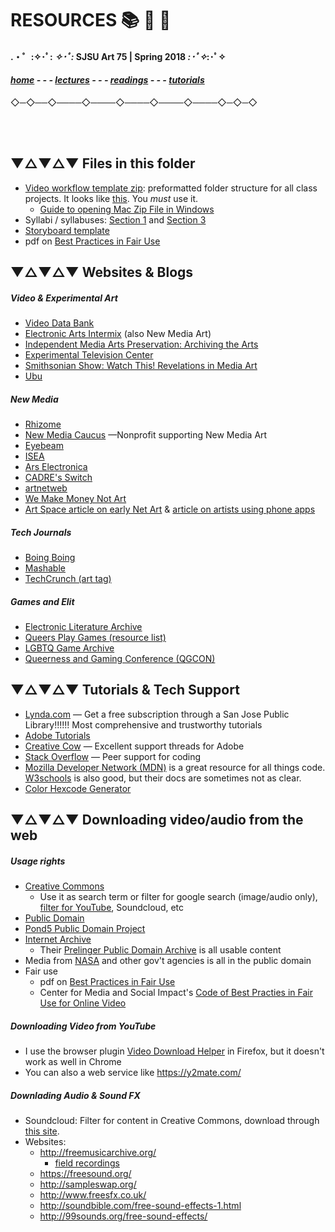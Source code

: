 
# RESOURCES 📚 🔗 📼

#### .・゜:✧･ﾟ: *✧･ﾟ:* SJSU Art 75 | Spring 2018 *:･ﾟ✧*:･ﾟ✧

#### ***[home](..) - - - [lectures](../lectures) - - - [readings](../readings) - - - [tutorials](../tutorials)***
 ◇─◇──◇────◇────◇────◇────◇────◇─◇─◇

<br><br>
## ▼△▼△▼ Files in this folder
* [Video workflow template zip](videoWorkflowTemplate.zip): preformatted folder structure for all class projects. It looks like [this](videoWorkflowTemplatePic.png). You *must* use it.
  * [Guide to opening Mac Zip File in Windows](https://www.techwalla.com/articles/how-to-open-a-mac-zip-file-in-windows)
* Syllabi / syllabuses:
[Section 1](resources/Syllabus_Art75-Spring18_section1.pdf) and
[Section 3](resources/Syllabus_Art75-Spring18_section3.pdf)
* [Storyboard template](storyboard_template.png)
* pdf on [Best Practices in Fair Use](online_best_practices_in_fair_use.pdf)

## ▼△▼△▼ Websites & Blogs

##### Video & Experimental Art
* [Video Data Bank](https://www.vdb.org/)
* [Electronic Arts Intermix](https://www.eai.org/) (also New Media Art)
* [Independent Media Arts Preservation: Archiving the Arts](http://www.imappreserve.org/archivingarts/)
* [Experimental Television Center](http://www.experimentaltvcenter.org/)
* [Smithsonian Show: Watch This! Revelations in Media Art](http://americanart.si.edu/exhibitions/online/watch_this/)
* [Ubu](http://www.ubu.com/)

##### New Media
* [Rhizome](http://rhizome.org/)
* [New Media Caucus](http://www.newmediacaucus.org) —Nonprofit supporting New Media Art
* [Eyebeam](http://www.eyebeam.org/)
* [ISEA](http://www.isea-web.org/eng/index.html)
* [Ars Electronica](https://www.aec.at/news/en/)
* [CADRE's Switch](http://switch.sjsu.edu/wp/v28/)
* [artnetweb](http://www.artnetweb.com/)
* [We Make Money Not Art](http://we-make-money-not-art.com/)
* [Art Space article on early Net Art](http://www.artspace.com/search/?q=art+tech) & [article on artists using phone apps](http://www.artspace.com/magazine/art_101/art-tech/10-apps-that-are-also-works-of-art-54760)

##### Tech Journals
* [Boing Boing](http://boingboing.net/)
* [Mashable](http://mashable.com/)
* [TechCrunch (art tag)](https://techcrunch.com/tag/art/)

##### Games and Elit
* [Electronic Literature Archive](http://collection.eliterature.org/)
* [Queers Play Games (resource list)](http://queersplaygames.com/)
* [LGBTQ Game Archive](https://lgbtqgamearchive.com/about/about-archive/)
* [Queerness and Gaming Conference (QGCON)](http://www.qgcon.com/)

## ▼△▼△▼ Tutorials & Tech Support
* [Lynda.com](Lynda.com) — Get a free subscription through a San Jose Public Library!!!!!! Most comprehensive and trustworthy tutorials
* [Adobe Tutorials](https://helpx.adobe.com/creative-cloud/tutorials-explore.html)
* [Creative Cow](https://www.creativecow.net/) — Excellent support threads for Adobe
* [Stack Overflow](https://stackoverflow.com/) — Peer support for coding
* [Mozilla Developer Network (MDN)](https://developer.mozilla.org/en-US/) is a great resource for all things code. [W3schools](https://www.w3schools.com/) is also good, but their docs are sometimes not as clear.
* [Color Hexcode Generator](http://www.color-hex.com/)

## ▼△▼△▼ Downloading video/audio from the web

##### Usage rights

* [Creative Commons]( http://creativecommons.org/
)
  * Use it as search term or filter for google search (image/audio only), [filter for YouTube](http://www.smartcopying.edu.au/open-education/creative-commons/creative-commons-information-pack-for-teachers-and-students/how-to-find-creative-commons-material-using-youtube
), Soundcloud, etc
*  [Public Domain](https://en.wikipedia.org/wiki/Public_domain)
  * [Pond5 Public Domain Project](https://www.pond5.com/free
)
  * [Internet Archive](https://archive.org/about/)
    * Their [Prelinger Public Domain Archive](https://archive.org/details/prelinger
) is all usable content
  * Media from [NASA](https://www.nasa.gov/) and other gov't agencies is all in the public domain
* Fair use
  * pdf on [Best Practices in Fair Use](online_best_practices_in_fair_use.pdf)
  * Center for Media and Social Impact's [Code of Best Practies in Fair Use for Online Video](http://cmsimpact.org/code/code-best-practices-fair-use-online-video/)

##### Downloading Video from YouTube

* I use the browser plugin [Video Download Helper](http://www.downloadhelper.net/
) in Firefox, but it doesn't work as well in Chrome
* You can also a web service like https://y2mate.com/

##### Downlading Audio & Sound FX

* Soundcloud: Filter for content in Creative Commons, download through [this site](http://9soundclouddownloader.com/download-sound-track).
* Websites:
  * http://freemusicarchive.org/
    - [field recordings](http://freemusicarchive.org/genre/Field_Recordings/)
  * https://freesound.org/
  * http://sampleswap.org/
  * http://www.freesfx.co.uk/
  * http://soundbible.com/free-sound-effects-1.html
  * http://99sounds.org/free-sound-effects/

